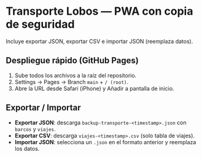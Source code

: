 # Transporte Lobos — PWA con copia de seguridad
Incluye exportar JSON, exportar CSV e importar JSON (reemplaza datos).

## Despliegue rápido (GitHub Pages)
1. Sube todos los archivos a la raíz del repositorio.
2. Settings → Pages → Branch `main` + `/ (root)`.
3. Abre la URL desde Safari (iPhone) y Añadir a pantalla de inicio.

## Exportar / Importar
- **Exportar JSON**: descarga `backup-transporte-<timestamp>.json` con `barcos` y `viajes`.
- **Exportar CSV**: descarga `viajes-<timestamp>.csv` (solo tabla de viajes).
- **Importar JSON**: selecciona un `.json` en el formato anterior y reemplaza los datos.
